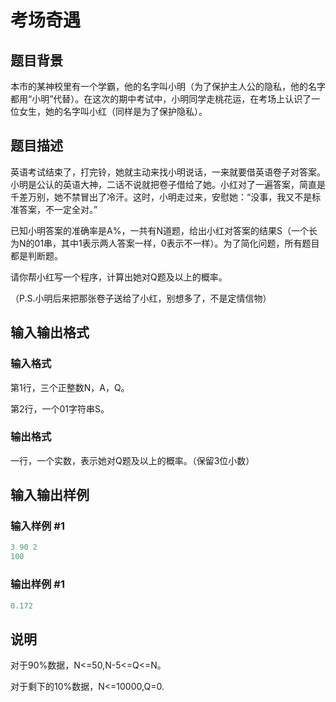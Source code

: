 # 考场奇遇

## 题目背景

本市的某神校里有一个学霸，他的名字叫小明（为了保护主人公的隐私，他的名字都用“小明”代替）。在这次的期中考试中，小明同学走桃花运，在考场上认识了一位女生，她的名字叫小红（同样是为了保护隐私）。

## 题目描述

英语考试结束了，打完铃，她就主动来找小明说话，一来就要借英语卷子对答案。小明是公认的英语大神，二话不说就把卷子借给了她。小红对了一遍答案，简直是千差万别，她不禁冒出了冷汗。这时，小明走过来，安慰她：“没事，我又不是标准答案，不一定全对。”

已知小明答案的准确率是A%，一共有N道题，给出小红对答案的结果S（一个长为N的01串，其中1表示两人答案一样，0表示不一样）。为了简化问题，所有题目都是判断题。

请你帮小红写一个程序，计算出她对Q题及以上的概率。

（P.S.小明后来把那张卷子送给了小红，别想多了，不是定情信物）

## 输入输出格式

### 输入格式

第1行，三个正整数N，A，Q。

第2行，一个01字符串S。

### 输出格式

一行，一个实数，表示她对Q题及以上的概率。（保留3位小数）

## 输入输出样例

### 输入样例 #1

```cpp
3 90 2
100
```


### 输出样例 #1

```cpp
0.172
```


## 说明

对于90%数据，N<=50,N-5<=Q<=N。

对于剩下的10%数据，N<=10000,Q=0.

